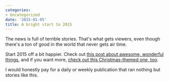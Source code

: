 ```yaml
---
categories:
- Uncategorized
date: '2015-01-05'
title: A bright start to 2015
---
```


The news is full of terrible stories. That's what gets viewers, even though there's a ton of good in the world that never gets air time.

Start 2015 off a bit happier. Check out [this post about awesome, wonderful things](http://inspirational.diply.com/trendyjoe/16-heartwarming-examples-proving-there-is-good-in-world/64525/1), and if you want more, [check out this Christmas-themed one, too](http://inspirational.diply.com/different-solutions/christmas-stories-faith-in-humanity/66911/1).

I would honestly pay for a daily or weekly publication that ran nothing but stories like this.